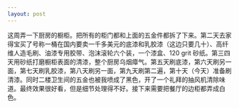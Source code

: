```yaml
---
layout: post
---
```


这周弄一下厨房的橱柜。把所有的柜门都和上面的五金件都拆了下来。第二天去家得宝买了号称一桶在国内要卖一千多美元的底漆和乳胶漆（这边只要几十）、高纤维人造毛刷、油漆专用胶带、泡沫滚轮六个装，一个漆盒、120 grit 砂纸。第三四天用砂纸打磨橱柜表面的清漆，整个厨房乌烟瘴气。第五天刷底漆，第六天刷另一面，第七天刷乳胶漆，第八天刷另一面，第九天刷第二遍，第十天（今天）准备刷清漆。同时二楼卫生间的五金也被我喷成了黑色，开了一个礼拜的抽风机清除味道。最终效果很好看，但是细节处理得不好。接下来需要把餐厅的边柜都弄成白色。
